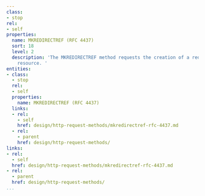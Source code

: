 ```yaml
---
class:
- stop
rel:
- self
properties:
  name: MKREDIRECTREF (RFC 4437)
  sort: 18
  level: 2
  description: 'The MKREDIRECTREF method requests the creation of a redirect reference
    resource. '
entities:
- class:
  - stop
  rel:
  - self
  properties:
    name: MKREDIRECTREF (RFC 4437)
  links:
  - rel:
    - self
    href: design/http-request-methods/mkredirectref-rfc-4437.md
  - rel:
    - parent
    href: design/http-request-methods/
links:
- rel:
  - self
  href: design/http-request-methods/mkredirectref-rfc-4437.md
- rel:
  - parent
  href: design/http-request-methods/
...
```

